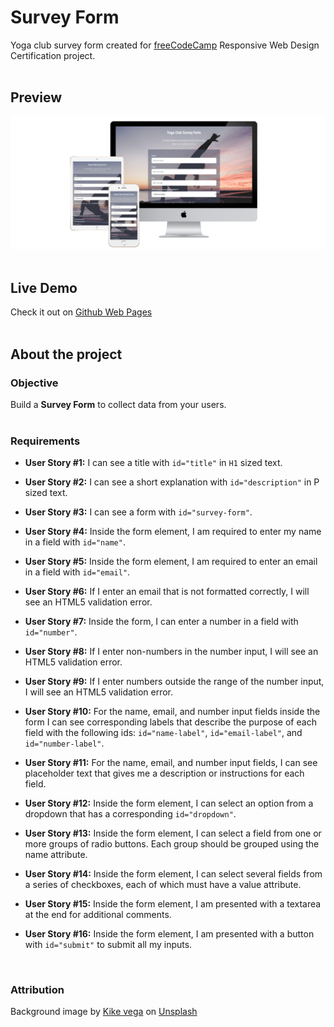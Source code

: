 # Survey Form

Yoga club survey form created for [freeCodeCamp](https://www.freecodecamp.org/) Responsive Web Design Certification project.<br>
<br>

## Preview 
![the project preview](./images/preview.png)</br>
<br>

## Live Demo 

Check it out on [Github Web Pages](https://redwanhaitami.github.io/fcc-survey-form/)<br>
<br>

## About the project

### Objective
Build a **Survey Form** to collect data from your users.<br>
<br>

### Requirements

- **User Story #1:** I can see a title with `id="title"` in `H1` sized text.

- **User Story #2:** I can see a short explanation with `id="description"` in P sized text.

- **User Story #3:** I can see a form with `id="survey-form"`.

- **User Story #4:** Inside the form element, I am required to enter my name in a field with `id="name"`.

- **User Story #5:** Inside the form element, I am required to enter an email in a field with `id="email"`.

- **User Story #6:** If I enter an email that is not formatted correctly, I will see an HTML5 validation error.

- **User Story #7:** Inside the form, I can enter a number in a field with `id="number"`.

- **User Story #8:** If I enter non-numbers in the number input, I will see an HTML5 validation error.

- **User Story #9:** If I enter numbers outside the range of the number input, I will see an HTML5 validation error.

- **User Story #10:** For the name, email, and number input fields inside the form I can see corresponding labels that describe the purpose of each field with the following ids: `id="name-label"`,
                     `id="email-label"`, and `id="number-label"`.

- **User Story #11:** For the name, email, and number input fields, I can see placeholder text that gives me a description or instructions for each field.

- **User Story #12:** Inside the form element, I can select an option from a dropdown that has a corresponding `id="dropdown"`.

- **User Story #13:** Inside the form element, I can select a field from one or more groups of radio buttons. Each group should be grouped using the name attribute.

- **User Story #14:** Inside the form element, I can select several fields from a series of checkboxes, each of which must have a value attribute.

- **User Story #15:** Inside the form element, I am presented with a textarea at the end for additional comments.

- **User Story #16:** Inside the form element, I am presented with a button with `id="submit"` to submit all my inputs.<br>
<br>


### Attribution 

Background image by [Kike vega](https://unsplash.com/@kikekiks) on [Unsplash](https://unsplash.com/)
